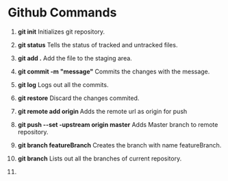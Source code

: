# Github Commands

1.  **git init** Initializes git repository.

2. **git status** Tells the status of tracked and untracked files.

3. **git add .** Add the file to the staging area.

4. **git commit -m "message"** Commits the changes with the message.

5. **git log** Logs out all the commits.

6. **git restore** Discard the changes commited.

7. **git remote add origin <url>** Adds the remote url as origin for push

8. **git push --set -upstream origin master** Adds Master branch to remote repository.

9. **git branch featureBranch** Creates the branch with name featureBranch.

10. **git branch** Lists out all the branches of current repository.

11.